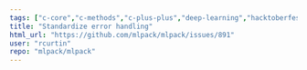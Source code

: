 ```yaml
---
tags: ["c-core","c-methods","c-plus-plus","deep-learning","hacktoberfest","help-wanted","machine-learning","machine-learning-library","nearest-neighbor-search","regression","s-stale","scientific-computing","t-feature-request"]
title: "Standardize error handling"
html_url: "https://github.com/mlpack/mlpack/issues/891"
user: "rcurtin"
repo: "mlpack/mlpack"
---
```


